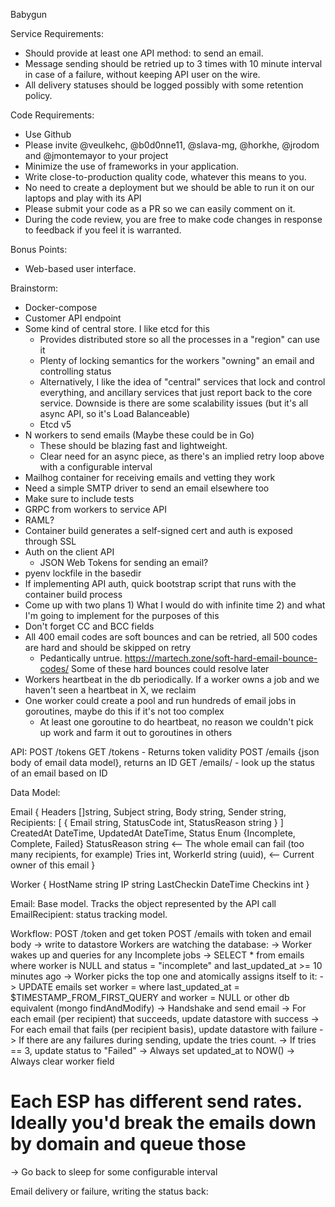 Babygun


Service Requirements:
- Should provide at least one API method: to send an email.
- Message sending should be retried up to 3 times with 10 minute interval in case of a failure, without keeping API user on the wire.
- All delivery statuses should be logged possibly with some retention policy.

Code Requirements:
- Use Github 
- Please invite @veulkehc, @b0d0nne11, @slava-mg, @horkhe, @jrodom and @jmontemayor to your project
- Minimize the use of frameworks in your application.
- Write close-to-production quality code, whatever this means to you.
- No need to create a deployment but we should be able to run it on our laptops and play with its API
- Please submit your code as a PR so we can easily comment on it.
- During the code review, you are free to make code changes in response to feedback if you feel it is warranted.

Bonus Points:
- Web-based user interface.


Brainstorm:
- Docker-compose
- Customer API endpoint
- Some kind of central store. I like etcd for this
  - Provides distributed store so all the processes in a "region" can use it
  - Plenty of locking semantics for the workers "owning" an email and controlling status
  - Alternatively, I like the idea of "central" services that lock and control everything, and ancillary services that just
    report back to the core service. Downside is there are some scalability issues (but it's all async API, so it's Load Balanceable)
  - Etcd v5
- N workers to send emails (Maybe these could be in Go)
  - These should be blazing fast and lightweight.
  - Clear need for an async piece, as there's an implied retry loop above with a configurable interval
- Mailhog container for receiving emails and vetting they work
- Need a simple SMTP driver to send an email elsewhere too
- Make sure to include tests
- GRPC from workers to service API
- RAML?
- Container build generates a self-signed cert and auth is exposed through SSL
- Auth on the client API
  - JSON Web Tokens for sending an email?
- pyenv lockfile in the basedir
- If implementing API auth, quick bootstrap script that runs with the container build process
- Come up with two plans 1) What I would do with infinite time 2) and what I'm going to implement for the purposes of this
- Don't forget CC and BCC fields
- All 400 email codes are soft bounces and can be retried, all 500 codes are hard and should be skipped on retry
  - Pedantically untrue. https://martech.zone/soft-hard-email-bounce-codes/ Some of these hard bounces could resolve later
- Workers heartbeat in the db periodically. If a worker owns a job and we haven't seen a heartbeat in X, we reclaim
- One worker could create a pool and run hundreds of email jobs in goroutines, maybe do this if it's not too complex
  - At least one goroutine to do heartbeat, no reason we couldn't pick up work and farm it out to goroutines in others



API:
POST /tokens
GET /tokens - Returns token validity
POST /emails {json body of email data model}, returns an ID
GET /emails/<id> - look up the status of an email based on ID

Data Model:

Email
{
  Headers []string,
  Subject string,
  Body string,
  Sender string,
  Recipients: [
    {
      Email string,
      StatusCode int,
      StatusReason string
    }
  ] 
  CreatedAt DateTime,
  UpdatedAt DateTime,
  Status Enum {Incomplete, Complete, Failed}
  StatusReason string <-- The whole email can fail (too many recipients, for example)
  Tries int,
  WorkerId string (uuid), <-- Current owner of this email
}

Worker
{
  HostName string
  IP string
  LastCheckin DateTime
  Checkins int
}

Email: Base model. Tracks the object represented by the API call
EmailRecipient: status tracking model. 

Workflow:
POST /token and get token
POST /emails with token and email body
  -> write to datastore
Workers are watching the database:
  -> Worker wakes up and queries for any Incomplete jobs
    -> SELECT * from emails where worker is NULL and status = "incomplete" and last_updated_at >= 10 minutes ago
  -> Worker picks the top one and atomically assigns itself to it:
    -> UPDATE emails set worker = <id> where last_updated_at = $TIMESTAMP_FROM_FIRST_QUERY and worker = NULL or other db equivalent (mongo findAndModify)
  -> Handshake and send email
  -> For each email (per recipient) that succeeds, update datastore with success
  -> For each email that fails (per recipient basis), update datastore with failure
  -> If there are any failures during sending, update the tries count.
  -> If tries == 3, update status to "Failed"
  -> Always set updated_at to NOW()
  -> Always clear worker field
  # Each ESP has different send rates. Ideally you'd break the emails down by domain and queue those
  -> Go back to sleep for some configurable interval

Email delivery or failure, writing the status back:
  
